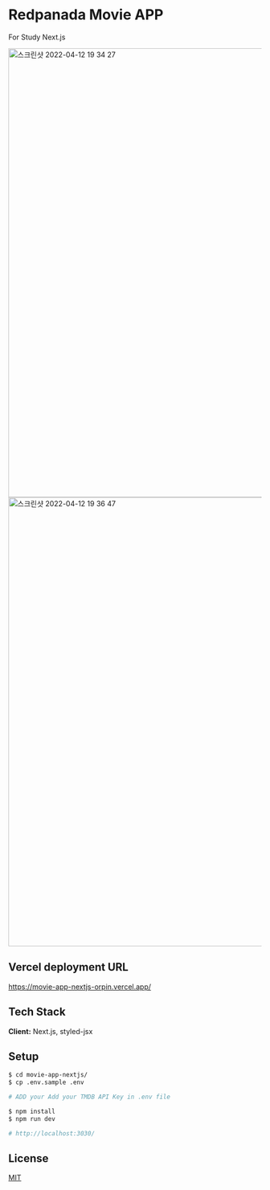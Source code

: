 # Redpanada Movie APP

For Study Next.js

<img width="894" alt="스크린샷 2022-04-12 19 34 27" src="https://user-images.githubusercontent.com/21287797/162941834-3cc0231c-9283-46ef-94c6-2aa484f5cf1c.png">
<img width="894" alt="스크린샷 2022-04-12 19 36 47" src="https://user-images.githubusercontent.com/21287797/162942075-52aac455-dd12-4d31-931b-6955d3f92014.png">


## Vercel deployment URL
https://movie-app-nextjs-orpin.vercel.app/

## Tech Stack

**Client:** Next.js, styled-jsx

## Setup

```bash
$ cd movie-app-nextjs/
$ cp .env.sample .env

# ADD your Add your TMDB API Key in .env file

$ npm install
$ npm run dev

# http://localhost:3030/
```

## License

[MIT](https://choosealicense.com/licenses/mit/)

